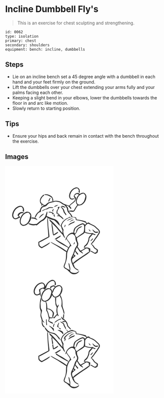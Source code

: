 # Incline Dumbbell Fly's
> This is an exercise for chest sculpting and strengthening.

``` 
id: 0062 
type: isolation 
primary: chest 
secondary: shoulders 
equipment: bench: incline, dumbbells 
``` 

## Steps

 - Lie on an incline bench set a 45 degree angle with a dumbbell in each hand and your feet firmly on the ground.
 - Lift the dumbbells over your chest extending your arms fully and your palms facing each other.
 - Keeping a slight bend in your elbows, lower the dumbbells towards the floor in and arc like motion.
 - Slowly return to starting position.

## Tips

 - Ensure your hips and back remain in contact with the bench throughout the exercise.

## Images

<svg width="263pt" height="275pt" viewBox="0 0 263 275" xmlns="http://www.w3.org/2000/svg">
  <g fill="#FFF">
    <path d="M0 0h263v275H0V0m154.82 71c-.59 4.24 1.62 9.62 6.32 10.24 2.32.05 5.56-.39 6.23-3.07-2.73.18-5.95 1.97-8.37-.08-2.51-3.11-2.12-7.56-.59-11.03 2.33-6.68 8.28-12.74 15.67-13.01 2.76.59 3.51 3.56 4.41 5.82-1.14 2.26-1.14 4.69 1.73 5.49.22-2.71.95-5.62-.24-8.21-1.35-3.44-5.41-6.05-9.11-4.96-8.61 2.07-14.86 10.24-16.05 18.81m11.28 2.89c1.87 2.98 4.19 6.58 1.97 10.07-4.02 4.41-9.72 7.06-13.05 12.19-5.88-2.42-12.47-3.49-17.57-7.54-4.13-3.25-9.44-3.89-14.5-4.4-5.83.64-11.5 2.22-17.13 3.76-3.54.99-5.58 4.2-8.46 6.18-3.97 1.58-6.46-2.31-9.22-4.4-3.71-2.88-2.32-8.34-.15-11.75 1.76-2.26 3.11-5.46 6.24-6-.29-.95-.62-1.89-1-2.8-3.47 2.6-6.47 5.9-8.24 9.88-1.56 3.71-.81 7.9.26 11.64.68.1 2.02.29 2.7.39-.2.5-.61 1.49-.81 1.99.61 1.73 1.22 3.46 1.92 5.16.37-1.77.39-3.54.07-5.31 1.44 1.49 3.18 2.63 5.14 3.33-2.33.81-4.87 1.5-6.68 3.27-2.59 2.8-3.09 6.77-4.89 10.01-5.7 3.37-10 9.14-11.04 15.74-2.51-.36-5.02-.77-7.56-.76-.21.64-.61 1.93-.82 2.57 5.32-.64 10.18 1.43 14.75 3.85-1.03-2.53-2.97-4.44-5.57-5.28 2.62-3.33 3.77-7.56 6.67-10.7 1.68-2.48 4.7-3.27 7.37-4.2-.5-4.04 1.02-8.61 4.56-10.88 2.48-1.26 5.38-1.4 7.81-2.78 3.23-2.16 4.83-6.4 8.79-7.51 3.79-1.06 7.71-1.6 11.43-2.91 3.59-1.43 7.39.18 11 .68 4.02.84 6.59 4.43 10.29 5.91 4.14 1.1 6.36 5.12 8.84 8.27.99 4.28 1.26 9.23 4.86 12.32 3.12 2.45 4.9 6.06 6.73 9.47-2.02-.01-4.04-.01-6.06.03-.4.45-1.2 1.35-1.6 1.79-4.87 1.01-8.74 4.48-12.26 7.79-3.41 3.13-4.6 7.76-7.02 11.57 1.54 2.6 3.25 5.22 3.21 8.37.57.63 1.14 1.26 1.71 1.9-.38 2.5-.31 5.03-.08 7.54-10.23-11.62-19.44-24.51-32.01-33.77.42 4.76 5.11 7.42 7.56 11.1-.83-.29-2.49-.88-3.32-1.17l1.52 1.07c-.29 5.53 1.25 10.9 1.51 16.39.43 3.75 1.15 7.47 2.01 11.13.48.16 1.45.49 1.94.65 2.74-1.47 5.52-2.94 8.02-4.8 1.11-.97 2.77-2.06 1.83-3.73-3.55 1.88-6.86 4.17-10.18 6.43-1.72-8.07-1.45-16.43-4.01-24.32.38-.58.77-1.14 1.16-1.7 3.53 4.23 8.17 7.43 11.41 11.92 3.78 5.27 8.24 10.01 12.85 14.56 1.95 2.82 2.7 6.67 6.41 7.79-1.15-2.2-2.45-4.37-3.08-6.8-.96-4.01-2.88-8.31-.86-12.34-1.73-3.19-3.09-6.57-4.9-9.72 1.71-9.83 10.69-16.58 19.5-20.08 4.6-1.89 9.66-1 14.26.37.54 1.89-.26 5.09 2.2 5.7 8.07.92 16.08 2.86 23.35 6.58.04.43.14 1.29.19 1.72a63.56 63.56 0 0 0-2.52 3.12c-1.5-2.15-3.79-3.94-6.52-3.92-6.71 2.13-12.81 5.88-18.11 10.46-2.88 3.27-3.88 8.01-3.52 12.26-6.71-.89-12.64 3.71-15.89 9.19-1.67 2.97-4.19 6.07-3.17 9.7.7-1.31 1.33-2.67 1.96-4.01 2.09 5.44 7.31 9.13 8.7 14.86-.6 2.21-2.2 3.94-3.42 5.82-6.25-4.65-12.72-9.03-19.58-12.74-3.36-2.08-7.13-3.55-10.06-6.26-.61.38-1.22.77-1.83 1.16 9.07 7.93 20.2 12.88 30.58 18.83-1.6 2.59-2.58 5.48-3.62 8.33-11.92-9.3-25.75-15.75-39.03-22.82.78 1.04 1.52 2.18 2.68 2.83 6.4 4.12 13.24 7.53 19.5 11.87 5.32 3.28 10.37 7 15.84 10.04-1.56 8.27.13 17.05-3.07 25.03-1.19 3.62-3.61 7.07-3.26 11.01 1.27 4.06 6.01 4.76 8.84 7.33 3.69 3.43 6.96 7.56 11.71 9.63 6.41 2.06 15.13-.65 17.11-7.69-3.12 2.81-6.99 5.73-11.45 5.21-4.21-.15-9.35-1.22-11.05-5.63 2-3.54.14-7.74-.42-11.46-.81-2.37-.53-5.75-3.26-6.88.79 5.48 1.69 11 3.59 16.22-4.35-.15-8.26-3.37-11.94-5.6-2.31-1.23-.72-3.95-.28-5.8 2.04-5.29 3.76-10.72 4.76-16.31.66-4 .13-8.09.71-12.09 1.55-6.26 4.01-12.44 8.23-17.4.56.02 1.67.07 2.23.1-2.14-4.41-4.3-8.88-7.65-12.52-1.47-2.18-3.79-4.37-3.69-7.15 2.38-5.03 7.11-9.46 12.87-9.86 3.58.38 5.96 3.49 7.54 6.44 1.17 3.16.21 6.74 1.63 9.85.89 2.88 3.05 5.41 3.05 8.53.27 2.77-1.9 4.84-3.19 7.06-3.45 4.88-4.08 11.01-6.63 16.31-1.78 4.88-5.39 9.29-5.25 14.7.83 5.38 2.96 10.48 5.27 15.37 2.74 5.36 8.14 8.45 13.58 10.49-1.38-3.68-5.81-4.08-8.25-6.75-2.67-2.45-2.7-6.39-4.61-9.33 7.94-6.36 16.25-12.25 24.7-17.91 5.18-3.02 10.14-6.45 14.63-10.43.28-.76.84-2.3 1.12-3.06 3.99 2.47 7.87 5.23 12.27 6.95 1.87-.83 3.88-1.49 5.5-2.79.69-2 1.15-4.11 1.26-6.23-1.52-3.24-5.71-3.55-7.79-6.28-2.36-2.88-3.96-6.82-7.93-7.83 3.27-3.27 6.55-6.61 8.83-10.68 1.69-3.19 4.69-5.43 6.33-8.65 1.77-3.69 5.5-6.54 5.21-11.04-.8-5.42-6.25-7.9-9.57-11.63-4.75-5.09-12.33-5.75-17.27-10.51-1.75-.52-3.33.68-4.78 1.45-1.03-1.76-1.76-4.08-4.01-4.58-6.85-2.08-13.98-3.25-21.05-4.2.01-2.1-.31-4.64-2.46-5.66-2.33-.3-4.7-.15-7.03-.41-1.69-5.32-5.66-9.22-9.45-13.1 4.62-1.24 10.59 2.91 14.11-1.51 2.85-4.48 4.91-9.52 8.71-13.36 3.65.53 7.47-.1 10.5-2.3 6.24-4.46 10.17-12.27 9.56-19.97-.51-3.66-3.05-6.92-6.55-8.16-3.44-.68-6.69 1.02-9.55 2.7-.91-.54-1.81-1.09-2.7-1.66-5.23-2.21-11.39 2.7-11.67 7.89m-68.18-3.66c5.17.21 9.87 2.81 13.9 5.87 2.71 2.35 2.03 6.37 2.73 9.52l2.12-2.16c-.84-3.44-1.55-7.3-4.26-9.83-5.13-4-11.97-6.56-18.46-4.58 1.2.73 2.55 1.18 3.97 1.18m6.38 15.94l2.16-.96c1.28-2.81 2.47-5.67 3.6-8.55-3.54 1.81-4.74 5.96-5.76 9.51m13.58 12.51c3.87.2 7-2.46 10.41-3.85-3.95-.99-7.41 1.65-10.41 3.85m18.14-1.8c.1.69.31 2.09.41 2.78l-3.02-1.14c2.22 2.17 4.5 4.35 6.14 7.02 1.44 2.94 1.5 6.56 3.96 8.96 1.53 1.45 2.18 4.1 4.46 4.53.44-4.01-4.07-5.91-4.48-9.67-.89-3.98-3.4-7.57-6.96-9.58.58-.41 1.17-.82 1.77-1.22 2.6.83 5.18 1.76 7.81 2.54-1.85-3.83-6.19-4.91-10.09-4.22M18.81 110.79c-1.71 4.11-2.87 8.95-.84 13.18 1.25 3.5 5.36 5.78 8.94 4.44 3.45-.53 6.03-3.55 9.61-3.41-1.13-1.92-2.39-3.77-3.81-5.49 1.66-1.62 3.36-3.21 5-4.85 2.53-.34 5.14-.34 7.49-1.47-4.97-3.98-11.35-.69-14.6 3.74-.11.84-.33 2.51-.43 3.34.95.72 1.91 1.45 2.87 2.17-2.65 1.88-5.51 4.55-9.01 4-3.51-.54-4.33-4.53-4.54-7.47.94-8.09 5.86-16.04 13.55-19.27 2.32-.68 5.12-1.73 7.3-.11 2.74 2.46 2.96 6.45 1.78 9.75 1.03.53 2.06 1.06 3.09 1.58.25-3.1.97-6.47-.6-9.36-1.7-3.89-6.49-6.12-10.55-4.75-6.96 1.85-12.4 7.52-15.25 13.98m109.43-6.48c-3.97 1.73-3.9 6.74-3.92 10.41 1.76 1.62 3.9 2.72 5.92 3.98-1.87.66-3.89 1.15-5.35 2.6 2.48.28 5.34-.52 7.5 1.12 3.06 2.26 5.79 4.96 9.03 7-1.06-4.71-5.72-7.59-9.49-10.15-.31-2.38-3-5.38-5.55-3.9.25-2.15.17-4.31.04-6.45 2.06-3.17 3.94-6.45 5.49-9.89-.72.02-2.18.07-2.9.09-2.65.31-1.2 3.62-.77 5.19m-29.21-.68c-3.89.92-7.69 2.71-10.52 5.59 4.18-.59 7.27-4.12 11.53-4.22 2.96-.31 5.02-2.97 7.95-3.42 2.75-.15 5.5.12 8.26.11-.2-.41-.6-1.23-.8-1.63-2.8-.6-5.73-.55-8.56-.22-2.88.71-4.93 3.21-7.86 3.79m16.93 7.02l.12-3.46c.67-.82 1.32-1.64 1.98-2.47-3.24-.98-5.94 4.86-2.1 5.93m-20.09 13.32c-1.57 2.28-3.34 4.58-5.89 5.82-5.11 2.59-9.18 6.69-13.62 10.22-4.36.08-8.85 1.21-13.15.04-2.46-.59-5.26-2.7-7.33-.15 5.22 3.06 11.42 4.83 17.39 2.95l2.92.76c5.15-3.22 8.88-8.37 14.56-10.76 4.16-2.06 7.07-5.9 9.59-9.68.74.66 1.51 1.28 2.2 2-1.25 6.24-.04 12.57-.01 18.85.68 8.95 1.6 17.9 2.07 26.86-8.11 4.32-16.41 8.27-24.31 12.96.23 2.88.07 5.78.47 8.65 1.72 3.03 4.78 4.99 7.92 6.34 6.97-4.3 15.06-7.38 20.4-13.83-3.82.67-6.67 3.4-9.98 5.18-3.21 1.74-6.3 3.7-9.51 5.44-1.78 1.08-3.27-1.03-4.66-1.84-2.94-1.8-2.18-5.74-2.7-8.64 8.03-3.57 15.55-8.19 23.24-12.43 1.65-.55 1.8-2.36 1.59-3.84-.85-7.94-1.83-15.87-2.7-23.81-.13-6.37-.75-12.71-1.2-19.06 4.85 1.9 9.62 4.35 14.85 5.03 5.61 3.66 9.35 9.29 14.32 13.67-.49-6.9-5.64-13.12-11.8-16.06-6.93-1.93-13.71-4.33-20.11-7.64.51-3.7 2.54-7.41 1.1-11.14-2.67 4.37-2.95 9.76-5.65 14.11m9.69-13.22l-.44 1.55c3.06-.2 6.02.59 8.77 1.89.11.8.33 2.38.44 3.17 1.25-.78 2.49-1.58 3.74-2.37-3.33-3.28-7.98-4.27-12.51-4.24m-56.26.92c-7.42 3.09-12.13 10.64-13.77 18.27-.94 4.83.04 11.11 4.75 13.67 4.02 2.48 8.88.56 12.49-1.77 7.26-5.3 12.02-14.78 10.1-23.79-1.36-5.78-8.18-9.43-13.57-6.38m32.06 14.67c2.32-.84 3.84-2.8 5.59-4.41 2.35-2.25 5.03-4.14 7.29-6.48-5.96.61-10.08 6.07-12.88 10.89m36.82-10.86c-1.3 2.61-1.29 6.95 2.31 7.44-.64-2.52-1.19-5.08-2.31-7.44m30.59 17.5c5.27-1.67 9.98-4.79 15.5-5.79-5.78-.92-11.12 2.41-15.5 5.79m6.53 3.01c3.78-2.27 7.81-4.05 11.76-6-4.81-.6-8.75 2.68-11.76 6m-2.78 8.19c4.22-2.54 8.41-5.19 13.12-6.76 1.84-.5 2.38-2.46 3.18-3.95-5.57 3.25-13.39 4.22-16.3 10.71m-9.44 4.21c2.02-1.51 3.92-4.03 2.23-6.55-1.07 2.06-1.93 4.23-2.23 6.55m-23.49 28.72c1.35.07 2.69.11 4.04.12 3.27-2.29 6.88-4.07 10.07-6.46.23-.73.69-2.21.92-2.95-4.99 3.12-10.61 5.34-15.03 9.29m45.73 12.31c2.94-.12 3.13-3.4 3.42-5.61-1.72 1.46-2.62 3.56-3.42 5.61z"/>
    <path d="M181.05 70.15c2.51-2.15 5.81-2.9 8.96-3.55 2.12 2.24 5.15 4.99 4.04 8.42-1.41 5.09-2.27 10.78-6.45 14.46-2.76 2.68-7.39 5.69-11.11 3.19-3.06-2.02-3.96-6.19-2.87-9.53 1.32-4.84 3.33-9.83 7.43-12.99z"/>
    <path d="M167.66 72.2c1.69-1.95 3.71-3.94 6.27-4.61 1.59.55 3.11 1.3 4.59 2.1-6.66 5.77-10.4 17.43-3.81 24.62-2.92 3.4-5.34 7.19-7.32 11.22-.81 1.11-1.56 3.28-3.31 2.7-3.61-.83-7.27-.28-10.8.65-.48-2.44-.68-4.93-1.21-7.36-.94-2.15-2.8-3.71-4.26-5.51 5.3-.72 7.74 4.6 10.76 7.86.63-.49 1.26-.98 1.89-1.48-1.3-1.9-2.61-3.8-4.06-5.59 3.62-4.6 8.98-7.27 12.94-11.48 1.28-2.55 1.65-5.53 2.18-8.31-1.22-1.65-2.74-3.07-3.86-4.81zM37.31 133.98c.94-9.79 7.62-20.89 18.51-21.16 2.55 1.17 3.66 3.99 5.17 6.17-1.45 7.66-3.11 16.29-10.01 21.01-2.69 1.38-5.93 3.59-9 2.02-3.03-1.44-4.7-4.76-4.67-8.04zM193.67 146.41c1.19-3.19 3.95-6.04 7.26-6.99 3.97 1.54 7.74 3.54 11.61 5.31 4.89 2 7.96 6.53 11.95 9.77 2.69 2.04 3.07 6.3 1.02 8.91-2.02 2.72-3.27 5.96-5.67 8.4-2.95 3.21-4.45 7.47-7.45 10.65-1.93 2.03-3.63 4.26-5.15 6.61 4.96 2.36 5.88 8.44 10.26 11.42 1.43.98 2.96 1.82 4.45 2.72-.38 1.77-.52 3.61-1.19 5.3-1.53.53-3.12.86-4.68 1.25-3.48-2.19-6.96-4.53-10.98-5.58.48-1.22.96-2.42 1.45-3.62-1.86-1.5-3.99-2.76-6.38-3.14-2.64-.59-5.6.45-7.94-1.25 2.55-2.72 6.3-4.51 7.73-8.14.93-2.09 1.86-4.18 2.87-6.22 1.41-2.75.02-6.37 2.3-8.77 2.33-2.64 4.76-5.2 6.92-7.99 1.7.76 3.41 1.52 5.12 2.28.71-.63 1.42-1.26 2.12-1.9-2.73-.41-5.21-1.64-7.46-3.21-6.26 1.3-12.4-.95-18.32-2.73-.06-4.36-.19-8.73.16-13.08m8.3 6.64c1.23 1.97 2.12 5.09 5.01 4.8-1.1-2.12-2.82-3.82-5.01-4.8m9.1.09c1.07 3.38 3.56 6.18 6.48 8.12 2.13.94 4.53.28 6.76.14.05-.9.1-1.8.16-2.7-1.85.26-3.7.57-5.57.53-2.93-1.59-5.08-4.24-7.83-6.09m.41 22.03c-1.76 2.18-3.77 4.12-5.51 6.31 3.32-.16 5.06-3.23 6.93-5.56-.36-.18-1.06-.56-1.42-.75zM170.96 149.89c4.82-3.7 10.24-6.8 16.07-8.6 4.35-.59 4.26 4.59 4.35 7.59-.46 4.02.13 8.67-2.24 12.15-5.53 3.74-10.94 7.67-16.26 11.7-1.23-2.16-2.57-4.25-4.15-6.16 1.93-2.97 4.43-5.66 5.49-9.1.85-2.6 2.35-5.06 4.64-6.62 2.59-1.73 5.79-2.57 7.89-5-4.9-.06-9.39 2.86-12.38 6.56-2.9 3.24-1.58 8.45-5.35 11.12-.48-.66-1.45-1.99-1.94-2.66.79-3.78 1.56-7.81 3.88-10.98z"/>
    <path d="M189.2 164.28c1.35-.78 2.29-2.05 3.29-3.21 5.33 2.23 11.11 3.29 16.86 3.52-2.53 2.99-6.18 5.45-7.34 9.35-.51 6.86-3.28 13.96-8.97 18.14-1.91 1.32-2.12 3.72-2.44 5.82l3.82-.28c-3.67 2.99-7.8 5.39-12.17 7.21-2.68-3.04-4.91-6.43-6.95-9.92.38-.71.79-1.4 1.23-2.08.22-2.45 1.13-5.09-.2-7.4-1.8-3.48-2.56-7.33-2.67-11.24 5.1-3.43 10.35-6.61 15.54-9.91z"/>
    <path d="M170.21 204.81c1.05-2.77 1.94-5.6 3.3-8.24 2.61 3.42 4.7 7.2 7.19 10.71 2.87 1.26 5.08 3.83 8.25 4.42-1.2-2.09-2.95-3.75-4.82-5.24 4.1-2.21 7.98-4.79 11.97-7.18 1.99-.1 4.5.01 5.91 1.65.56 2.09.8 4.26 1.24 6.38-1.51.68-3 1.43-4.32 2.46-5.99 4.47-12.38 8.35-18.51 12.62-5.68 3.98-11.85 7.47-16.42 12.8-1.13-3.37-3.31-7.2-1.49-10.7 2.43-2.7 5.36-4.88 8-7.36-1.42-1.18-2.83-2.36-4.22-3.56 1.03-2.45 1.89-4.97 2.69-7.5 1.91 3.16 4.06 6.17 6.55 8.9.48-.79.96-1.57 1.44-2.35-2.3-2.56-4.47-5.24-6.76-7.81z"/>
    <path d="M165.19 215.91c.57.51 1.15 1.02 1.72 1.54-1.03.92-2.07 1.84-3.11 2.75.44-1.45.91-2.87 1.39-4.29z"/>
  </g>
  <g fill="#333">
    <path d="M154.82 71c1.19-8.57 7.44-16.74 16.05-18.81 3.7-1.09 7.76 1.52 9.11 4.96 1.19 2.59.46 5.5.24 8.21-2.87-.8-2.87-3.23-1.73-5.49-.9-2.26-1.65-5.23-4.41-5.82-7.39.27-13.34 6.33-15.67 13.01-1.53 3.47-1.92 7.92.59 11.03 2.42 2.05 5.64.26 8.37.08-.67 2.68-3.91 3.12-6.23 3.07-4.7-.62-6.91-6-6.32-10.24z"/>
    <path d="M166.1 73.89c.28-5.19 6.44-10.1 11.67-7.89.89.57 1.79 1.12 2.7 1.66 2.86-1.68 6.11-3.38 9.55-2.7 3.5 1.24 6.04 4.5 6.55 8.16.61 7.7-3.32 15.51-9.56 19.97-3.03 2.2-6.85 2.83-10.5 2.3-3.8 3.84-5.86 8.88-8.71 13.36-3.52 4.42-9.49.27-14.11 1.51 3.79 3.88 7.76 7.78 9.45 13.1 2.33.26 4.7.11 7.03.41 2.15 1.02 2.47 3.56 2.46 5.66 7.07.95 14.2 2.12 21.05 4.2 2.25.5 2.98 2.82 4.01 4.58 1.45-.77 3.03-1.97 4.78-1.45 4.94 4.76 12.52 5.42 17.27 10.51 3.32 3.73 8.77 6.21 9.57 11.63.29 4.5-3.44 7.35-5.21 11.04-1.64 3.22-4.64 5.46-6.33 8.65-2.28 4.07-5.56 7.41-8.83 10.68 3.97 1.01 5.57 4.95 7.93 7.83 2.08 2.73 6.27 3.04 7.79 6.28-.11 2.12-.57 4.23-1.26 6.23-1.62 1.3-3.63 1.96-5.5 2.79-4.4-1.72-8.28-4.48-12.27-6.95-.28.76-.84 2.3-1.12 3.06-4.49 3.98-9.45 7.41-14.63 10.43-8.45 5.66-16.76 11.55-24.7 17.91 1.91 2.94 1.94 6.88 4.61 9.33 2.44 2.67 6.87 3.07 8.25 6.75-5.44-2.04-10.84-5.13-13.58-10.49-2.31-4.89-4.44-9.99-5.27-15.37-.14-5.41 3.47-9.82 5.25-14.7 2.55-5.3 3.18-11.43 6.63-16.31 1.29-2.22 3.46-4.29 3.19-7.06 0-3.12-2.16-5.65-3.05-8.53-1.42-3.11-.46-6.69-1.63-9.85-1.58-2.95-3.96-6.06-7.54-6.44-5.76.4-10.49 4.83-12.87 9.86-.1 2.78 2.22 4.97 3.69 7.15 3.35 3.64 5.51 8.11 7.65 12.52-.56-.03-1.67-.08-2.23-.1-4.22 4.96-6.68 11.14-8.23 17.4-.58 4-.05 8.09-.71 12.09-1 5.59-2.72 11.02-4.76 16.31-.44 1.85-2.03 4.57.28 5.8 3.68 2.23 7.59 5.45 11.94 5.6-1.9-5.22-2.8-10.74-3.59-16.22 2.73 1.13 2.45 4.51 3.26 6.88.56 3.72 2.42 7.92.42 11.46 1.7 4.41 6.84 5.48 11.05 5.63 4.46.52 8.33-2.4 11.45-5.21-1.98 7.04-10.7 9.75-17.11 7.69-4.75-2.07-8.02-6.2-11.71-9.63-2.83-2.57-7.57-3.27-8.84-7.33-.35-3.94 2.07-7.39 3.26-11.01 3.2-7.98 1.51-16.76 3.07-25.03-5.47-3.04-10.52-6.76-15.84-10.04-6.26-4.34-13.1-7.75-19.5-11.87-1.16-.65-1.9-1.79-2.68-2.83 13.28 7.07 27.11 13.52 39.03 22.82 1.04-2.85 2.02-5.74 3.62-8.33-10.38-5.95-21.51-10.9-30.58-18.83.61-.39 1.22-.78 1.83-1.16 2.93 2.71 6.7 4.18 10.06 6.26 6.86 3.71 13.33 8.09 19.58 12.74 1.22-1.88 2.82-3.61 3.42-5.82-1.39-5.73-6.61-9.42-8.7-14.86-.63 1.34-1.26 2.7-1.96 4.01-1.02-3.63 1.5-6.73 3.17-9.7 3.25-5.48 9.18-10.08 15.89-9.19-.36-4.25.64-8.99 3.52-12.26 5.3-4.58 11.4-8.33 18.11-10.46 2.73-.02 5.02 1.77 6.52 3.92a63.56 63.56 0 0 1 2.52-3.12c-.05-.43-.15-1.29-.19-1.72-7.27-3.72-15.28-5.66-23.35-6.58-2.46-.61-1.66-3.81-2.2-5.7-4.6-1.37-9.66-2.26-14.26-.37-8.81 3.5-17.79 10.25-19.5 20.08 1.81 3.15 3.17 6.53 4.9 9.72-2.02 4.03-.1 8.33.86 12.34.63 2.43 1.93 4.6 3.08 6.8-3.71-1.12-4.46-4.97-6.41-7.79-4.61-4.55-9.07-9.29-12.85-14.56-3.24-4.49-7.88-7.69-11.41-11.92-.39.56-.78 1.12-1.16 1.7 2.56 7.89 2.29 16.25 4.01 24.32 3.32-2.26 6.63-4.55 10.18-6.43.94 1.67-.72 2.76-1.83 3.73-2.5 1.86-5.28 3.33-8.02 4.8-.49-.16-1.46-.49-1.94-.65-.86-3.66-1.58-7.38-2.01-11.13-.26-5.49-1.8-10.86-1.51-16.39l-1.52-1.07c.83.29 2.49.88 3.32 1.17-2.45-3.68-7.14-6.34-7.56-11.1 12.57 9.26 21.78 22.15 32.01 33.77-.23-2.51-.3-5.04.08-7.54-.57-.64-1.14-1.27-1.71-1.9.04-3.15-1.67-5.77-3.21-8.37 2.42-3.81 3.61-8.44 7.02-11.57 3.52-3.31 7.39-6.78 12.26-7.79.4-.44 1.2-1.34 1.6-1.79 2.02-.04 4.04-.04 6.06-.03-1.83-3.41-3.61-7.02-6.73-9.47-3.6-3.09-3.87-8.04-4.86-12.32-2.48-3.15-4.7-7.17-8.84-8.27-3.7-1.48-6.27-5.07-10.29-5.91-3.61-.5-7.41-2.11-11-.68-3.72 1.31-7.64 1.85-11.43 2.91-3.96 1.11-5.56 5.35-8.79 7.51-2.43 1.38-5.33 1.52-7.81 2.78-3.54 2.27-5.06 6.84-4.56 10.88-2.67.93-5.69 1.72-7.37 4.2-2.9 3.14-4.05 7.37-6.67 10.7 2.6.84 4.54 2.75 5.57 5.28-4.57-2.42-9.43-4.49-14.75-3.85.21-.64.61-1.93.82-2.57 2.54-.01 5.05.4 7.56.76 1.04-6.6 5.34-12.37 11.04-15.74 1.8-3.24 2.3-7.21 4.89-10.01 1.81-1.77 4.35-2.46 6.68-3.27-1.96-.7-3.7-1.84-5.14-3.33.32 1.77.3 3.54-.07 5.31-.7-1.7-1.31-3.43-1.92-5.16.2-.5.61-1.49.81-1.99-.68-.1-2.02-.29-2.7-.39-1.07-3.74-1.82-7.93-.26-11.64 1.77-3.98 4.77-7.28 8.24-9.88.38.91.71 1.85 1 2.8-3.13.54-4.48 3.74-6.24 6-2.17 3.41-3.56 8.87.15 11.75 2.76 2.09 5.25 5.98 9.22 4.4 2.88-1.98 4.92-5.19 8.46-6.18 5.63-1.54 11.3-3.12 17.13-3.76 5.06.51 10.37 1.15 14.5 4.4 5.1 4.05 11.69 5.12 17.57 7.54 3.33-5.13 9.03-7.78 13.05-12.19 2.22-3.49-.1-7.09-1.97-10.07m14.95-3.74c-4.1 3.16-6.11 8.15-7.43 12.99-1.09 3.34-.19 7.51 2.87 9.53 3.72 2.5 8.35-.51 11.11-3.19 4.18-3.68 5.04-9.37 6.45-14.46 1.11-3.43-1.92-6.18-4.04-8.42-3.15.65-6.45 1.4-8.96 3.55m-13.39 2.05c1.12 1.74 2.64 3.16 3.86 4.81-.53 2.78-.9 5.76-2.18 8.31-3.96 4.21-9.32 6.88-12.94 11.48 1.45 1.79 2.76 3.69 4.06 5.59-.63.5-1.26.99-1.89 1.48-3.02-3.26-5.46-8.58-10.76-7.86 1.46 1.8 3.32 3.36 4.26 5.51.53 2.43.73 4.92 1.21 7.36 3.53-.93 7.19-1.48 10.8-.65 1.75.58 2.5-1.59 3.31-2.7 1.98-4.03 4.4-7.82 7.32-11.22-6.59-7.19-2.85-18.85 3.81-24.62-1.48-.8-3-1.55-4.59-2.1-2.56.67-4.58 2.66-6.27 4.61m26.01 74.21c-.35 4.35-.22 8.72-.16 13.08 5.92 1.78 12.06 4.03 18.32 2.73 2.25 1.57 4.73 2.8 7.46 3.21-.7.64-1.41 1.27-2.12 1.9-1.71-.76-3.42-1.52-5.12-2.28-2.16 2.79-4.59 5.35-6.92 7.99-2.28 2.4-.89 6.02-2.3 8.77-1.01 2.04-1.94 4.13-2.87 6.22-1.43 3.63-5.18 5.42-7.73 8.14 2.34 1.7 5.3.66 7.94 1.25 2.39.38 4.52 1.64 6.38 3.14-.49 1.2-.97 2.4-1.45 3.62 4.02 1.05 7.5 3.39 10.98 5.58 1.56-.39 3.15-.72 4.68-1.25.67-1.69.81-3.53 1.19-5.3-1.49-.9-3.02-1.74-4.45-2.72-4.38-2.98-5.3-9.06-10.26-11.42 1.52-2.35 3.22-4.58 5.15-6.61 3-3.18 4.5-7.44 7.45-10.65 2.4-2.44 3.65-5.68 5.67-8.4 2.05-2.61 1.67-6.87-1.02-8.91-3.99-3.24-7.06-7.77-11.95-9.77-3.87-1.77-7.64-3.77-11.61-5.31-3.31.95-6.07 3.8-7.26 6.99m-22.71 3.48c-2.32 3.17-3.09 7.2-3.88 10.98.49.67 1.46 2 1.94 2.66 3.77-2.67 2.45-7.88 5.35-11.12 2.99-3.7 7.48-6.62 12.38-6.56-2.1 2.43-5.3 3.27-7.89 5-2.29 1.56-3.79 4.02-4.64 6.62-1.06 3.44-3.56 6.13-5.49 9.1 1.58 1.91 2.92 4 4.15 6.16 5.32-4.03 10.73-7.96 16.26-11.7 2.37-3.48 1.78-8.13 2.24-12.15-.09-3 0-8.18-4.35-7.59-5.83 1.8-11.25 4.9-16.07 8.6m18.24 14.39c-5.19 3.3-10.44 6.48-15.54 9.91.11 3.91.87 7.76 2.67 11.24 1.33 2.31.42 4.95.2 7.4a29.1 29.1 0 0 0-1.23 2.08c2.04 3.49 4.27 6.88 6.95 9.92 4.37-1.82 8.5-4.22 12.17-7.21l-3.82.28c.32-2.1.53-4.5 2.44-5.82 5.69-4.18 8.46-11.28 8.97-18.14 1.16-3.9 4.81-6.36 7.34-9.35-5.75-.23-11.53-1.29-16.86-3.52-1 1.16-1.94 2.43-3.29 3.21m-18.99 40.53c2.29 2.57 4.46 5.25 6.76 7.81-.48.78-.96 1.56-1.44 2.35-2.49-2.73-4.64-5.74-6.55-8.9-.8 2.53-1.66 5.05-2.69 7.5 1.39 1.2 2.8 2.38 4.22 3.56-2.64 2.48-5.57 4.66-8 7.36-1.82 3.5.36 7.33 1.49 10.7 4.57-5.33 10.74-8.82 16.42-12.8 6.13-4.27 12.52-8.15 18.51-12.62 1.32-1.03 2.81-1.78 4.32-2.46-.44-2.12-.68-4.29-1.24-6.38-1.41-1.64-3.92-1.75-5.91-1.65-3.99 2.39-7.87 4.97-11.97 7.18 1.87 1.49 3.62 3.15 4.82 5.24-3.17-.59-5.38-3.16-8.25-4.42-2.49-3.51-4.58-7.29-7.19-10.71-1.36 2.64-2.25 5.47-3.3 8.24m-5.02 11.1c-.48 1.42-.95 2.84-1.39 4.29 1.04-.91 2.08-1.83 3.11-2.75-.57-.52-1.15-1.03-1.72-1.54z"/>
    <path d="M97.92 70.23c-1.42 0-2.77-.45-3.97-1.18 6.49-1.98 13.33.58 18.46 4.58 2.71 2.53 3.42 6.39 4.26 9.83l-2.12 2.16c-.7-3.15-.02-7.17-2.73-9.52-4.03-3.06-8.73-5.66-13.9-5.87z"/>
    <path d="M104.3 86.17c1.02-3.55 2.22-7.7 5.76-9.51-1.13 2.88-2.32 5.74-3.6 8.55l-2.16.96zM117.88 98.68c3-2.2 6.46-4.84 10.41-3.85-3.41 1.39-6.54 4.05-10.41 3.85zM136.02 96.88c3.9-.69 8.24.39 10.09 4.22-2.63-.78-5.21-1.71-7.81-2.54-.6.4-1.19.81-1.77 1.22 3.56 2.01 6.07 5.6 6.96 9.58.41 3.76 4.92 5.66 4.48 9.67-2.28-.43-2.93-3.08-4.46-4.53-2.46-2.4-2.52-6.02-3.96-8.96-1.64-2.67-3.92-4.85-6.14-7.02l3.02 1.14c-.1-.69-.31-2.09-.41-2.78zM18.81 110.79c2.85-6.46 8.29-12.13 15.25-13.98 4.06-1.37 8.85.86 10.55 4.75 1.57 2.89.85 6.26.6 9.36-1.03-.52-2.06-1.05-3.09-1.58 1.18-3.3.96-7.29-1.78-9.75-2.18-1.62-4.98-.57-7.3.11-7.69 3.23-12.61 11.18-13.55 19.27.21 2.94 1.03 6.93 4.54 7.47 3.5.55 6.36-2.12 9.01-4-.96-.72-1.92-1.45-2.87-2.17.1-.83.32-2.5.43-3.34 3.25-4.43 9.63-7.72 14.6-3.74-2.35 1.13-4.96 1.13-7.49 1.47-1.64 1.64-3.34 3.23-5 4.85 1.42 1.72 2.68 3.57 3.81 5.49-3.58-.14-6.16 2.88-9.61 3.41-3.58 1.34-7.69-.94-8.94-4.44-2.03-4.23-.87-9.07.84-13.18zM128.24 104.31c-.43-1.57-1.88-4.88.77-5.19.72-.02 2.18-.07 2.9-.09-1.55 3.44-3.43 6.72-5.49 9.89.13 2.14.21 4.3-.04 6.45 2.55-1.48 5.24 1.52 5.55 3.9 3.77 2.56 8.43 5.44 9.49 10.15-3.24-2.04-5.97-4.74-9.03-7-2.16-1.64-5.02-.84-7.5-1.12 1.46-1.45 3.48-1.94 5.35-2.6-2.02-1.26-4.16-2.36-5.92-3.98.02-3.67-.05-8.68 3.92-10.41zM99.03 103.63c2.93-.58 4.98-3.08 7.86-3.79 2.83-.33 5.76-.38 8.56.22.2.4.6 1.22.8 1.63-2.76.01-5.51-.26-8.26-.11-2.93.45-4.99 3.11-7.95 3.42-4.26.1-7.35 3.63-11.53 4.22 2.83-2.88 6.63-4.67 10.52-5.59zM115.96 110.65c-3.84-1.07-1.14-6.91 2.1-5.93-.66.83-1.31 1.65-1.98 2.47l-.12 3.46zM95.87 123.97c2.7-4.35 2.98-9.74 5.65-14.11 1.44 3.73-.59 7.44-1.1 11.14 6.4 3.31 13.18 5.71 20.11 7.64 6.16 2.94 11.31 9.16 11.8 16.06-4.97-4.38-8.71-10.01-14.32-13.67-5.23-.68-10-3.13-14.85-5.03.45 6.35 1.07 12.69 1.2 19.06.87 7.94 1.85 15.87 2.7 23.81.21 1.48.06 3.29-1.59 3.84-7.69 4.24-15.21 8.86-23.24 12.43.52 2.9-.24 6.84 2.7 8.64 1.39.81 2.88 2.92 4.66 1.84 3.21-1.74 6.3-3.7 9.51-5.44 3.31-1.78 6.16-4.51 9.98-5.18-5.34 6.45-13.43 9.53-20.4 13.83-3.14-1.35-6.2-3.31-7.92-6.34-.4-2.87-.24-5.77-.47-8.65 7.9-4.69 16.2-8.64 24.31-12.96-.47-8.96-1.39-17.91-2.07-26.86-.03-6.28-1.24-12.61.01-18.85-.69-.72-1.46-1.34-2.2-2-2.52 3.78-5.43 7.62-9.59 9.68-5.68 2.39-9.41 7.54-14.56 10.76l-2.92-.76c-5.97 1.88-12.17.11-17.39-2.95 2.07-2.55 4.87-.44 7.33.15 4.3 1.17 8.79.04 13.15-.04 4.44-3.53 8.51-7.63 13.62-10.22 2.55-1.24 4.32-3.54 5.89-5.82zM105.56 110.75c4.53-.03 9.18.96 12.51 4.24-1.25.79-2.49 1.59-3.74 2.37-.11-.79-.33-2.37-.44-3.17-2.75-1.3-5.71-2.09-8.77-1.89l.44-1.55z"/>
    <path d="M49.3 111.67c5.39-3.05 12.21.6 13.57 6.38 1.92 9.01-2.84 18.49-10.1 23.79-3.61 2.33-8.47 4.25-12.49 1.77-4.71-2.56-5.69-8.84-4.75-13.67 1.64-7.63 6.35-15.18 13.77-18.27m-11.99 22.31c-.03 3.28 1.64 6.6 4.67 8.04 3.07 1.57 6.31-.64 9-2.02 6.9-4.72 8.56-13.35 10.01-21.01-1.51-2.18-2.62-5-5.17-6.17-10.89.27-17.57 11.37-18.51 21.16zM81.36 126.34c2.8-4.82 6.92-10.28 12.88-10.89-2.26 2.34-4.94 4.23-7.29 6.48-1.75 1.61-3.27 3.57-5.59 4.41zM118.18 115.48c1.12 2.36 1.67 4.92 2.31 7.44-3.6-.49-3.61-4.83-2.31-7.44zM148.77 132.98c4.38-3.38 9.72-6.71 15.5-5.79-5.52 1-10.23 4.12-15.5 5.79zM155.3 135.99c3.01-3.32 6.95-6.6 11.76-6-3.95 1.95-7.98 3.73-11.76 6zM152.52 144.18c2.91-6.49 10.73-7.46 16.3-10.71-.8 1.49-1.34 3.45-3.18 3.95-4.71 1.57-8.9 4.22-13.12 6.76zM143.08 148.39c.3-2.32 1.16-4.49 2.23-6.55 1.69 2.52-.21 5.04-2.23 6.55zM201.97 153.05c2.19.98 3.91 2.68 5.01 4.8-2.89.29-3.78-2.83-5.01-4.8zM211.07 153.14c2.75 1.85 4.9 4.5 7.83 6.09 1.87.04 3.72-.27 5.57-.53-.06.9-.11 1.8-.16 2.7-2.23.14-4.63.8-6.76-.14-2.92-1.94-5.41-4.74-6.48-8.12zM119.59 177.11c4.42-3.95 10.04-6.17 15.03-9.29-.23.74-.69 2.22-.92 2.95-3.19 2.39-6.8 4.17-10.07 6.46-1.35-.01-2.69-.05-4.04-.12zM211.48 175.17c.36.19 1.06.57 1.42.75-1.87 2.33-3.61 5.4-6.93 5.56 1.74-2.19 3.75-4.13 5.51-6.31zM165.32 189.42c.8-2.05 1.7-4.15 3.42-5.61-.29 2.21-.48 5.49-3.42 5.61z"/>
  </g>
</svg>

<svg width="263pt" height="275pt" viewBox="0 0 263 275" xmlns="http://www.w3.org/2000/svg">
  <g fill="#FFF">
    <path d="M0 0h263v275H0V0m97.43 15.49c-.65-4.73-4.28-9.35-9.42-9.19-10.16 1.28-17.87 10.76-19.12 20.6-.28 3.85 1.23 8.67 5.21 10.1 3.42 1.32 6.82-.78 10.01-1.82.43 1.8.86 3.61 1.29 5.42 1.89-5.76-1.33-11.4-.22-17.22 2.23-.95 4.45-1.9 6.71-2.79.43.49 1.28 1.46 1.71 1.94.95.35 1.9.72 2.84 1.12-4.54 2.9-7.23 7.87-8.84 12.87-1.48 4.27-1.21 9.35 1.59 13.03 1.94 2.64 5.4 3.4 8.49 3.36 2.74 6.96.96 14.49 1.96 21.69 3.96 4.86 4.01 11.25 5.84 16.98.8 2.88-.68 5.72-1.3 8.5.33.13 1.01.4 1.34.54 3.01 2.32 6.43 4.17 10.06 5.34.06-.41.2-1.23.27-1.64-2.65-2.54-6.28-3.57-9.68-4.66.48-2.14.75-4.33 1.37-6.43 2.18-1.54 5.33.28 7.43-1.39l.43-.49c.44.21 1.3.63 1.73.84.48.17 1.44.5 1.92.66 2.5-2.73 4.39-6.01 7.32-8.34.27.76.82 2.29 1.1 3.05.69-.22 1.38-.44 2.08-.65-2.96-5.03-3.28-11.16-3.22-16.85-.15-3.94 4.33-6.55 2.58-10.58-.99 1.47-1.9 2.99-2.77 4.53-.92-2.67-2.16-5.24-2.8-7.99-.38-4.44 0-8.9.07-13.34-.66.25-1.97.76-2.63 1.01-.02 4.42.65 8.81.82 13.22-.02 3.59 2.2 6.56 3.38 9.8-1.36 5.22-1.3 10.65.53 15.77-3.71 2.54-5.41 7.88-10.12 8.66 1.25-3.56 2.69-7.18 2.87-10.99-2.54-6.36-9.03-10.99-15.96-10.99-1.14-5.59-.09-12.05-3.84-16.78 7.66-1.76 12.83-8.77 15.24-15.87 1.13 3.28 3.8 5.87 7.36 6.23 4.34-.06 8.51-2.2 11.3-5.5-.29 3.51 2.59 6.06 3.38 9.3 1.36 5.43 1.32 11.19.09 16.64 2.41 5.58 4.51 11.34 5.76 17.3.39.91.86 1.78 1.4 2.61 1.71-7.46-3.72-13.83-4.28-21.05.21-7.8-.19-16.02-4.08-22.99-.37-1.17-2.03-2.51-.55-3.65 3.02-4.11 4.87-9.17 4.54-14.3-.49-3.7-3.05-6.93-6.57-8.16-3.71-.69-7.32 1.04-10.17 3.25-1.05-.98-2.04-2.03-3.21-2.87-3.34-.18-6.57 1.23-9.39 2.91-.2 1.21-.25 2.41-.13 3.61 1.85 2.82 2.26-1.34 3.21-2.63 1.7-1.04 3.77-1.17 5.65-1.73.79.67 1.59 1.32 2.41 1.95-3.35 3.09-6.2 7.18-5.86 11.95-.92-3.22-2.2-7.1-5.65-8.39-3.97-2.36-8.93-.23-12.2 2.41-.03-.47-.1-1.4-.13-1.87.53-.14 1.57-.43 2.1-.57 1.11-3.76 2.02-7.72 4.37-10.95 2.98-4.09 7.6-7.45 12.83-7.54 3.86.73 4.82 5.37 3.95 8.66-.64 1.37 2.89 2.65 2.61.85 1.83-5.82-3.16-12.94-9.42-11.94-7.27 2.46-13.11 8.16-15.59 15.45m-12 27.29c-.53 7.78-2.35 15.49-1.93 23.33.21 3.48 1.87 6.62 2.67 9.96.31 3.72-1.07 7.37-.71 11.09.46 2.68 1.61 5.17 2.32 7.78 1.54 4.59-.29 9.7 1.8 14.17 1.12 2.98 3.64 5.39 6.8 6.05-.02.63-.08 1.89-.1 2.51 1.89 2.76 3.77 5.56 6.31 7.78-1.19 3.9-.52 8.03-.34 12.03.32 11.17 1.83 22.27 2.34 33.42-8.13 4.26-16.41 8.27-24.32 12.94.25 2.87.06 5.78.48 8.65 1.71 3.04 4.79 4.99 7.91 6.35 7.03-4.27 15.06-7.43 20.5-13.84-4.07.65-7.05 3.65-10.59 5.47-3.28 1.72-6.34 3.85-9.68 5.46-1.58.03-2.7-1.36-3.94-2.15-2.92-1.74-2.14-5.66-2.78-8.5 8.05-3.82 15.76-8.31 23.51-12.69 1.59-.53 1.47-2.3 1.39-3.67-.85-8.29-1.96-16.56-2.77-24.86-.03-6.07-.79-12.1-1.09-18.16 5.7 3.29 12.59 3.33 18.17 6.86 4.54 3.16 7.04 8.32 10.84 12.21-.14-1.94.15-4.19-1.46-5.61-3.12-3.3-5.89-7.06-9.65-9.65-2.83-2.1-6.51-1.71-9.7-2.85-7.95-1.81-11.9-9.63-17.27-14.97-3.16-3.28-4.03-8.07-4.18-12.45 1.45 1.71 2.93 3.51 5.21 4.09-1.29-2.14-2.8-4.13-4.53-5.93-.52-4.71-3.34-8.85-3.5-13.61.44-3.4 1.7-6.66 2.05-10.08-.85-2.74-3.38-4.88-3.13-7.93-.11-3.03-.42-6.04-.47-9.07-.12-2.75 1.56-5.21 1.57-7.92-.47-2.1-1.17-4.14-1.73-6.21m55.51 39.42c.08 4.04-2.33 8.89 1.12 12.22.15-3.4.33-6.8.7-10.19l-1.82-2.03m-5.49 6.63c.71 1.94 1.35 3.91 2.21 5.8 2.35 1.67 5.01 2.89 7.31 4.65-2.2 1.2-4.66.48-6.98.16.62.83 1.24 1.66 1.88 2.49 2.06-.1 4.24.03 6.13-.95 2.15 3.29 3.86 6.84 4.34 10.8 2.84 3.08 5.43 6.62 9.11 8.77-.57-4.98-6.73-6.76-7.68-11.55-.82-6.93-6.14-12.55-11.99-15.84-.76-2.08-2.31-3.52-4.33-4.33m-16.52 14.56c3.18-.45 5.3-3.04 7.92-4.62 2.59-1.9 5.8-2.48 8.74-3.62-.28-.43-.83-1.29-1.11-1.72-5.69 2.28-11.68 5-15.55 9.96m-20.12-7.68c.14 4.67-.04 9.36.89 13.97.6-.3 1.21-.6 1.81-.91-1.22-4.42-.82-9.02-1.14-13.54l-1.56.48m34.65 4.74c.76 2.91 4.12 3.28 6.02 5.17 1.86 1.34 1.64 3.95 2.66 5.81 1.61 2.71 3.1 5.49 4.68 8.22 1.74-4.16-2.9-7.57-3.42-11.6-1.13-4.63-6.11-5.94-9.94-7.6m-3.24 2.38c-1.92 3.14-4.16 6.4-4.3 10.21 1.06 1.3 2.75 1.65 4.25 2.18-.54-.91-1.1-1.8-1.66-2.69.09-1.21.17-2.41.25-3.62.79-1.93 2-3.92 1.46-6.08m-13.78 11.63c1.62-1.33 1.72-3.47 1.95-5.39.59-1.2 1.15-2.41 1.71-3.63-3.79 1.44-4.12 5.54-3.66 9.02m-10.87-4.1c1.95 2.11 4.23 3.87 6.32 5.83 2.49 2.29 3.98 5.37 5.95 8.06.13-2.42-.1-4.84-.59-7.21-4.01-2.05-7.27-5.42-11.68-6.68m23.87 4.99c.92 1.71 2.24 3.19 3.86 4.27.66-.5 1.26-1.06 1.88-1.61-1.89-.94-3.79-1.87-5.74-2.66m17.73 4.81c1.75 1.37 3.61 2.78 4.09 5.09-4.06 2.5-8.21 5.05-11.34 8.72-2.77 3.11-3.98 7.19-6.04 10.74 2.48 3.05 2.6 7.14 4.77 10.31-.21 2.43-.14 4.87.02 7.31-4.65-5.4-9.1-10.97-13.8-16.31-5.78-6.11-11.15-12.77-18.21-17.49.42 4.63 4.86 7.27 7.3 10.83-.57-.07-1.72-.22-2.3-.29 1.16 5.48 1.74 11.14 2.26 16.74.68-.65 1.37-1.3 2.06-1.94.41-4.89-3.14-9.68-1.41-14.38 3.51 4.14 8.02 7.33 11.28 11.7 3.53 4.76 7.37 9.3 11.67 13.38 3.25 2.62 3.41 7.6 7.48 9.41-2.11-6.08-5.95-12.74-3.52-19.24-1.61-3.55-3.84-6.97-4.92-10.68 2.83-9.84 11.82-16.58 21.21-19.61 4.13-1.68 8.42.01 12.52.86.58 1.89-.22 5.15 2.29 5.72 8.43.98 16.82 3.02 24.28 7.19-1.12 1.34-2.22 2.69-3.26 4.09-1.63-1.98-3.81-3.8-6.51-3.82-6.7 2.11-12.78 5.85-18.08 10.4-3.05 3.23-3.78 7.99-3.78 12.27-9.56-.87-16.16 7.93-19.1 15.94-.55 1.06.41 1.95.72 2.89.49-1.31.96-2.62 1.43-3.93 1.96 5.01 6.32 8.55 8.32 13.5 1.08 2.37-1.41 4.4-2.18 6.49-1.02-.04-2.04-.09-3.05-.15l.5-.62c-4.95-3.1-9.61-6.65-14.73-9.46-4.5-2.79-9.53-4.79-13.56-8.29-.31.85-.59 1.71-.84 2.58 2.29 1.39 4.49 2.94 6.76 4.38 6.83 4.89 14.56 8.26 21.73 12.6l2.48-.6c-2.36 2.77-3.44 6.26-4.65 9.61-7.81-6.23-16.66-11.04-25.48-15.67-4.64-2.19-8.85-5.23-13.65-7.1.84 1.02 1.65 2.12 2.81 2.81 6.35 4.11 13.15 7.49 19.38 11.8 5.34 3.31 10.42 7.04 15.91 10.11-1.53 8.3.14 17.08-3.07 25.08-1.19 3.6-3.61 7.04-3.24 10.96 1.27 4.04 5.97 4.77 8.81 7.3 3.69 3.41 6.93 7.52 11.63 9.61 5.53 1.96 11.66-.07 15.8-4.04.37-1.18.75-2.36 1.14-3.54-3.32 3.48-8.06 6.1-13 4.96-3.54-.23-8.91-1.89-8.85-6.11 1.29-3.28-.08-6.87-.62-10.18-.84-2.65-.65-6.12-3.38-7.66.63 5.56 1.66 11.11 3.54 16.38-3.57.08-6.62-2.55-9.71-4.11-1.61-1.06-4.35-2.28-3.22-4.67 2.49-8.18 6.12-16.28 5.89-25.02-.16-3.94.48-7.86 1.97-11.51 1.84-4.64 3.63-10.06 8.41-12.45-1.6-3.32-3.1-6.75-5.45-9.62-2.09-2.62-4.36-5.19-5.57-8.36.27-2.67 2.43-4.81 4.15-6.76 3.06-2.67 7.72-5.57 11.71-3.11 3.13 2.13 5.51 5.75 5.26 9.67-.2 4.41 2.24 8.21 3.8 12.15 1.5 5.36-3.89 8.81-5.35 13.46-1.97 5.71-3.72 11.51-6.52 16.89-2.12 3.9-3.98 8.49-2.35 12.92 2 6.31 3.93 13.24 9.15 17.72 2.62 2.35 6 3.56 9.2 4.89-1.58-3.56-5.87-4.1-8.37-6.74-2.63-2.46-2.74-6.36-4.57-9.33 7.75-6.23 15.88-11.94 24.1-17.52 5.5-3.33 11.03-6.81 15.65-11.32.26-2.63.4-5.29 1.41-7.76-1.7-1.08-3.44-2.15-5.4-2.64-2.9-.82-6.07.04-8.84-1.33 2.61-2.73 6.36-4.57 7.83-8.22.93-2.07 1.85-4.15 2.85-6.18 1.39-2.74.11-6.3 2.25-8.74 2.35-2.66 4.81-5.23 6.97-8.06 1.71.77 3.42 1.53 5.14 2.28.71-.63 1.42-1.27 2.13-1.9-2.75-.43-5.23-1.68-7.5-3.23-6.24 1.31-12.36-.99-18.27-2.69-.08-4.38-.22-8.77.15-13.13 1.21-3.17 3.97-6.12 7.32-6.92 3.91 1.51 7.61 3.48 11.41 5.22 4.97 1.99 8.06 6.58 12.1 9.85 2.67 2.05 3.03 6.27.97 8.86-1.88 2.52-3.04 5.52-5.18 7.84-3.2 3.32-4.78 7.81-7.91 11.18-1.92 2.05-3.63 4.28-5.17 6.63 2.73 1.58 4.71 4.02 6.14 6.78 1.84 3.48 5.25 5.56 8.58 7.4-.38 1.75-.55 3.57-1.19 5.26-1.53.54-3.12.86-4.68 1.26-3.16-1.61-6.29-4.87-9.9-4.58.01.22.01.65.01.87 3.89 2.13 7.55 4.72 11.69 6.37 1.9-.84 3.94-1.49 5.56-2.83.67-1.99 1.12-4.08 1.24-6.17-1.38-3.03-5.12-3.49-7.28-5.75-2.74-2.85-4.11-7.3-8.37-8.35 5.74-5.15 9.18-12.11 14.19-17.86 1.91-4.28 6.25-7.49 6.09-12.55-.59-4.97-5.44-7.33-8.51-10.66-4.36-4.67-10.52-6.76-16.17-9.38-1.23-3.42-4.89-1.88-7.32-.96-.49-1.92-1.59-3.8-3.65-4.3-6.82-2.12-13.95-3.14-20.97-4.21-.14-2.01-.27-4.71-2.55-5.5-2.77-.99-5.51-2.06-8.29-3-3.36.75-6.58 2.04-9.59 3.69-.79-1.22-1.59-2.42-2.37-3.63-.91-.27-1.81-.53-2.72-.79m-20.68 1.21c4.92 2.29 9.89 4.82 12.89 9.55 2.96.37.69-4-.03-5.49-3.45-3.13-8.21-4.8-12.86-4.06m17.48 15.93c-.69 1.93-1.46 3.83-2.25 5.73.67-.31 2.02-.93 2.69-1.24-.42 2.23-.92 4.45-1.16 6.71 1.14-1.32 2.16-2.73 3.14-4.16-.35-1.72-.68-3.44-1-5.17 2.26-2.3 4.33-4.82 6.78-6.94 3.45-2.88 7.95-3.81 12.14-5.04-8.32-1.27-14.58 5.23-20.34 10.11m10.13.71c2.16-.61 3.61-2.38 5.29-3.74 2.24-1.95 5.09-2.92 7.68-4.27-5.56-.6-10.34 3.48-12.97 8.01m-1.59 6.22c4.01-2.41 7.95-5.01 12.43-6.51 2.1-.44 3.02-2.42 3.96-4.13-6.05 2.3-13.41 4.25-16.39 10.64m49.4 8.79c1.23 2.05 2.23 4.89 5.04 5.01-.97-2.28-2.78-4.01-5.04-5.01m9.09.1c1.2 3.34 3.56 6.22 6.54 8.14 2.12.96 4.52.29 6.75.17.06-.91.13-1.81.21-2.72-1.86.24-3.72.53-5.59.49-2.97-1.56-5.11-4.27-7.91-6.08m-96.95 4.12c.69 3.42 1.33 6.86 1.83 10.32 2.69.39 4.83-1.42 7.06-2.6 2.32-1.38 5.06-2.94 5.31-5.95-3.72 1.9-7.21 4.22-10.62 6.62-.46-3.5-1.24-6.95-1.65-10.45-.64.69-1.28 1.37-1.93 2.06m5.76 19.78c1.28.1 2.57.16 3.86.2 3.26-2.3 6.9-4.05 10.07-6.47.22-.74.68-2.22.91-2.95-4.91 3.12-10.56 5.2-14.84 9.22m87.03 3.06c-.09.32-.25.96-.34 1.27h1.77c1.85-1.89 3.66-3.91 4.72-6.37-2.6.94-4.12 3.38-6.15 5.1m-41.54 9.43c2.78-.34 3.79-3.45 2.88-5.81-1.17 1.83-2.07 3.81-2.88 5.81z"/>
    <path d="M72.02 24.72c1.82-6.58 6.26-12.66 12.75-15.21 2.18-.62 4.7-1.54 6.84-.27 1.71 1.42 2.29 3.66 3.14 5.62-.39 1.17-.77 2.34-1.14 3.52-4.03.99-8.42 2.03-11.51 4.99-.11 2.98.91 5.92 1.37 8.86-2.7 2.09-6.63 4.43-9.86 1.98-2.17-2.56-2.7-6.35-1.59-9.49zM129.78 14.99c3.52-1.07 5.65 3.09 6.52 5.85-.55 3.87-1.85 7.62-3.2 11.27-2.47 4.45-6.92 8.41-12.19 8.68-4.05-.85-5.76-5.14-6.95-8.64 2.15-1.9 2.63-4.8 3.73-7.3 2.24-4.88 6.68-8.97 12.09-9.86zM102.57 22.9c1.56-.45 3.19-.84 4.82-.73 2.25 1.95 5 4.69 4.37 7.95-1.59 6.63-3.31 13.98-9.37 18.03-2.68 1.3-5.81 3.58-8.86 2.03-3.21-1.37-4.78-4.94-4.68-8.29 1.38-7.88 5.56-16.42 13.72-18.99zM101.89 70.19c4.68 1.31 9.91 2.95 12.29 7.61 3.13 4.05-1.77 8.97.54 13.21-2.48-.73-6.35.67-7.74-2.15-1.86-4.99-2.1-10.61-5.34-15.03.06-.91.19-2.73.25-3.64zM173.19 148.2c4.67-2.82 9.43-6.13 14.91-6.93 3.59.57 2.97 4.94 3.26 7.66-.47 4.01.15 8.7-2.27 12.13-5.51 3.71-10.89 7.64-16.21 11.64-1.23-2.15-2.57-4.24-4.16-6.14 1.4-2.16 3.02-4.17 4.36-6.37 1.23-2.38 1.74-5.16 3.54-7.23 2.61-3.43 7.38-3.92 10.18-7.13-4.7-.09-8.99 2.62-12.01 6.03-2.99 3.38-2.83 8.16-4.51 12.15-1.07-1.37-3.72-2.33-2.96-4.47 1.06-4.05 1.8-9.16 5.87-11.34zM173.83 174.25c5.86-4.88 13.55-7.44 18.68-13.16 5.29 2.23 11.04 3.21 16.74 3.55-2.54 3.14-6.53 5.65-7.35 9.85-.53 6.4-3.08 13.09-8.33 17.09-1.84 1.28-2.54 3.43-3.23 5.45 1.11.59 2.23 1.18 3.32 1.82-3.77 1.8-7.27 4.11-10.96 6.04-3.18-2.73-5.08-6.48-7.44-9.86 1.83-3.03 2.62-7.05.8-10.26-1.63-3.26-2.42-6.87-2.23-10.52z"/>
    <path d="M173.29 196.6c3.97 3.88 5.23 10.27 10.59 12.58 1.56 1.11 3.18 2.17 5.07 2.62-1.15-2.15-2.93-3.84-4.77-5.38 3.74-2.04 7.38-4.25 10.94-6.58 2.16-1.62 4.74.21 6.99.69.28 2.26.65 4.52 1.08 6.76-1.09.54-2.19 1.04-3.19 1.73-9.89 7.18-20.35 13.53-30.23 20.73-2.05 1.52-3.76 3.43-5.6 5.19-1.62-3-3.01-6.55-1.97-9.97 2.35-3.02 5.6-5.18 8.32-7.84-1.41-1.17-2.81-2.34-4.2-3.53 1.02-2.45 1.85-4.98 2.64-7.51 1.94 3.12 4.07 6.11 6.45 8.91.53-.79 1.06-1.57 1.6-2.35-2.32-2.58-4.5-5.26-6.79-7.86 1.1-2.7 1.95-5.5 3.07-8.19z"/>
    <path d="M164.1 219.58c-.66-1.22.33-3.31 1.75-3.46 2.04.78-.06 4.17-1.75 3.46z"/>
  </g>
  <g fill="#333">
    <path d="M97.43 15.49C99.91 8.2 105.75 2.5 113.02.04c6.26-1 11.25 6.12 9.42 11.94.28 1.8-3.25.52-2.61-.85.87-3.29-.09-7.93-3.95-8.66-5.23.09-9.85 3.45-12.83 7.54-2.35 3.23-3.26 7.19-4.37 10.95-.53.14-1.57.43-2.1.57.03.47.1 1.4.13 1.87 3.27-2.64 8.23-4.77 12.2-2.41 3.45 1.29 4.73 5.17 5.65 8.39-.34-4.77 2.51-8.86 5.86-11.95-.82-.63-1.62-1.28-2.41-1.95-1.88.56-3.95.69-5.65 1.73-.95 1.29-1.36 5.45-3.21 2.63-.12-1.2-.07-2.4.13-3.61 2.82-1.68 6.05-3.09 9.39-2.91 1.17.84 2.16 1.89 3.21 2.87 2.85-2.21 6.46-3.94 10.17-3.25 3.52 1.23 6.08 4.46 6.57 8.16.33 5.13-1.52 10.19-4.54 14.3-1.48 1.14.18 2.48.55 3.65 3.89 6.97 4.29 15.19 4.08 22.99.56 7.22 5.99 13.59 4.28 21.05-.54-.83-1.01-1.7-1.4-2.61-1.25-5.96-3.35-11.72-5.76-17.3 1.23-5.45 1.27-11.21-.09-16.64-.79-3.24-3.67-5.79-3.38-9.3-2.79 3.3-6.96 5.44-11.3 5.5-3.56-.36-6.23-2.95-7.36-6.23-2.41 7.1-7.58 14.11-15.24 15.87 3.75 4.73 2.7 11.19 3.84 16.78 6.93 0 13.42 4.63 15.96 10.99-.18 3.81-1.62 7.43-2.87 10.99 4.71-.78 6.41-6.12 10.12-8.66-1.83-5.12-1.89-10.55-.53-15.77-1.18-3.24-3.4-6.21-3.38-9.8-.17-4.41-.84-8.8-.82-13.22.66-.25 1.97-.76 2.63-1.01-.07 4.44-.45 8.9-.07 13.34.64 2.75 1.88 5.32 2.8 7.99.87-1.54 1.78-3.06 2.77-4.53 1.75 4.03-2.73 6.64-2.58 10.58-.06 5.69.26 11.82 3.22 16.85-.7.21-1.39.43-2.08.65-.28-.76-.83-2.29-1.1-3.05-2.93 2.33-4.82 5.61-7.32 8.34-.48-.16-1.44-.49-1.92-.66-.43-.21-1.29-.63-1.73-.84l-.43.49c-2.1 1.67-5.25-.15-7.43 1.39-.62 2.1-.89 4.29-1.37 6.43 3.4 1.09 7.03 2.12 9.68 4.66-.07.41-.21 1.23-.27 1.64-3.63-1.17-7.05-3.02-10.06-5.34-.33-.14-1.01-.41-1.34-.54.62-2.78 2.1-5.62 1.3-8.5-1.83-5.73-1.88-12.12-5.84-16.98-1-7.2.78-14.73-1.96-21.69-3.09.04-6.55-.72-8.49-3.36-2.8-3.68-3.07-8.76-1.59-13.03 1.61-5 4.3-9.97 8.84-12.87-.94-.4-1.89-.77-2.84-1.12-.43-.48-1.28-1.45-1.71-1.94-2.26.89-4.48 1.84-6.71 2.79-1.11 5.82 2.11 11.46.22 17.22-.43-1.81-.86-3.62-1.29-5.42-3.19 1.04-6.59 3.14-10.01 1.82-3.98-1.43-5.49-6.25-5.21-10.1 1.25-9.84 8.96-19.32 19.12-20.6 5.14-.16 8.77 4.46 9.42 9.19m-25.41 9.23c-1.11 3.14-.58 6.93 1.59 9.49 3.23 2.45 7.16.11 9.86-1.98-.46-2.94-1.48-5.88-1.37-8.86 3.09-2.96 7.48-4 11.51-4.99.37-1.18.75-2.35 1.14-3.52-.85-1.96-1.43-4.2-3.14-5.62-2.14-1.27-4.66-.35-6.84.27-6.49 2.55-10.93 8.63-12.75 15.21m57.76-9.73c-5.41.89-9.85 4.98-12.09 9.86-1.1 2.5-1.58 5.4-3.73 7.3 1.19 3.5 2.9 7.79 6.95 8.64 5.27-.27 9.72-4.23 12.19-8.68 1.35-3.65 2.65-7.4 3.2-11.27-.87-2.76-3-6.92-6.52-5.85m-27.21 7.91c-8.16 2.57-12.34 11.11-13.72 18.99-.1 3.35 1.47 6.92 4.68 8.29 3.05 1.55 6.18-.73 8.86-2.03 6.06-4.05 7.78-11.4 9.37-18.03.63-3.26-2.12-6-4.37-7.95-1.63-.11-3.26.28-4.82.73m-.68 47.29c-.06.91-.19 2.73-.25 3.64 3.24 4.42 3.48 10.04 5.34 15.03 1.39 2.82 5.26 1.42 7.74 2.15-2.31-4.24 2.59-9.16-.54-13.21-2.38-4.66-7.61-6.3-12.29-7.61z"/>
    <path d="M85.43 42.78c.56 2.07 1.26 4.11 1.73 6.21-.01 2.71-1.69 5.17-1.57 7.92.05 3.03.36 6.04.47 9.07-.25 3.05 2.28 5.19 3.13 7.93-.35 3.42-1.61 6.68-2.05 10.08.16 4.76 2.98 8.9 3.5 13.61 1.73 1.8 3.24 3.79 4.53 5.93-2.28-.58-3.76-2.38-5.21-4.09.15 4.38 1.02 9.17 4.18 12.45 5.37 5.34 9.32 13.16 17.27 14.97 3.19 1.14 6.87.75 9.7 2.85 3.76 2.59 6.53 6.35 9.65 9.65 1.61 1.42 1.32 3.67 1.46 5.61-3.8-3.89-6.3-9.05-10.84-12.21-5.58-3.53-12.47-3.57-18.17-6.86.3 6.06 1.06 12.09 1.09 18.16.81 8.3 1.92 16.57 2.77 24.86.08 1.37.2 3.14-1.39 3.67-7.75 4.38-15.46 8.87-23.51 12.69.64 2.84-.14 6.76 2.78 8.5 1.24.79 2.36 2.18 3.94 2.15 3.34-1.61 6.4-3.74 9.68-5.46 3.54-1.82 6.52-4.82 10.59-5.47-5.44 6.41-13.47 9.57-20.5 13.84-3.12-1.36-6.2-3.31-7.91-6.35-.42-2.87-.23-5.78-.48-8.65 7.91-4.67 16.19-8.68 24.32-12.94-.51-11.15-2.02-22.25-2.34-33.42-.18-4-.85-8.13.34-12.03-2.54-2.22-4.42-5.02-6.31-7.78.02-.62.08-1.88.1-2.51-3.16-.66-5.68-3.07-6.8-6.05-2.09-4.47-.26-9.58-1.8-14.17-.71-2.61-1.86-5.1-2.32-7.78-.36-3.72 1.02-7.37.71-11.09-.8-3.34-2.46-6.48-2.67-9.96-.42-7.84 1.4-15.55 1.93-23.33zM140.94 82.2l1.82 2.03c-.37 3.39-.55 6.79-.7 10.19-3.45-3.33-1.04-8.18-1.12-12.22z"/>
    <path d="M135.45 88.83c2.02.81 3.57 2.25 4.33 4.33 5.85 3.29 11.17 8.91 11.99 15.84.95 4.79 7.11 6.57 7.68 11.55-3.68-2.15-6.27-5.69-9.11-8.77-.48-3.96-2.19-7.51-4.34-10.8-1.89.98-4.07.85-6.13.95-.64-.83-1.26-1.66-1.88-2.49 2.32.32 4.78 1.04 6.98-.16-2.3-1.76-4.96-2.98-7.31-4.65-.86-1.89-1.5-3.86-2.21-5.8zM118.93 103.39c3.87-4.96 9.86-7.68 15.55-9.96.28.43.83 1.29 1.11 1.72-2.94 1.14-6.15 1.72-8.74 3.62-2.62 1.58-4.74 4.17-7.92 4.62zM98.81 95.71l1.56-.48c.32 4.52-.08 9.12 1.14 13.54-.6.31-1.21.61-1.81.91-.93-4.61-.75-9.3-.89-13.97zM133.46 100.45c3.83 1.66 8.81 2.97 9.94 7.6.52 4.03 5.16 7.44 3.42 11.6-1.58-2.73-3.07-5.51-4.68-8.22-1.02-1.86-.8-4.47-2.66-5.81-1.9-1.89-5.26-2.26-6.02-5.17zM130.22 102.83c.54 2.16-.67 4.15-1.46 6.08-.08 1.21-.16 2.41-.25 3.62.56.89 1.12 1.78 1.66 2.69-1.5-.53-3.19-.88-4.25-2.18.14-3.81 2.38-7.07 4.3-10.21zM116.44 114.46c-.46-3.48-.13-7.58 3.66-9.02a150.5 150.5 0 0 1-1.71 3.63c-.23 1.92-.33 4.06-1.95 5.39zM105.57 110.36c4.41 1.26 7.67 4.63 11.68 6.68.49 2.37.72 4.79.59 7.21-1.97-2.69-3.46-5.77-5.95-8.06-2.09-1.96-4.37-3.72-6.32-5.83zM129.44 115.35c1.95.79 3.85 1.72 5.74 2.66-.62.55-1.22 1.11-1.88 1.61a11.904 11.904 0 0 1-3.86-4.27zM147.17 120.16c.91.26 1.81.52 2.72.79.78 1.21 1.58 2.41 2.37 3.63 3.01-1.65 6.23-2.94 9.59-3.69 2.78.94 5.52 2.01 8.29 3 2.28.79 2.41 3.49 2.55 5.5 7.02 1.07 14.15 2.09 20.97 4.21 2.06.5 3.16 2.38 3.65 4.3 2.43-.92 6.09-2.46 7.32.96 5.65 2.62 11.81 4.71 16.17 9.38 3.07 3.33 7.92 5.69 8.51 10.66.16 5.06-4.18 8.27-6.09 12.55-5.01 5.75-8.45 12.71-14.19 17.86 4.26 1.05 5.63 5.5 8.37 8.35 2.16 2.26 5.9 2.72 7.28 5.75-.12 2.09-.57 4.18-1.24 6.17-1.62 1.34-3.66 1.99-5.56 2.83-4.14-1.65-7.8-4.24-11.69-6.37 0-.22 0-.65-.01-.87 3.61-.29 6.74 2.97 9.9 4.58 1.56-.4 3.15-.72 4.68-1.26.64-1.69.81-3.51 1.19-5.26-3.33-1.84-6.74-3.92-8.58-7.4-1.43-2.76-3.41-5.2-6.14-6.78 1.54-2.35 3.25-4.58 5.17-6.63 3.13-3.37 4.71-7.86 7.91-11.18 2.14-2.32 3.3-5.32 5.18-7.84 2.06-2.59 1.7-6.81-.97-8.86-4.04-3.27-7.13-7.86-12.1-9.85-3.8-1.74-7.5-3.71-11.41-5.22-3.35.8-6.11 3.75-7.32 6.92-.37 4.36-.23 8.75-.15 13.13 5.91 1.7 12.03 4 18.27 2.69 2.27 1.55 4.75 2.8 7.5 3.23-.71.63-1.42 1.27-2.13 1.9-1.72-.75-3.43-1.51-5.14-2.28-2.16 2.83-4.62 5.4-6.97 8.06-2.14 2.44-.86 6-2.25 8.74-1 2.03-1.92 4.11-2.85 6.18-1.47 3.65-5.22 5.49-7.83 8.22 2.77 1.37 5.94.51 8.84 1.33 1.96.49 3.7 1.56 5.4 2.64-1.01 2.47-1.15 5.13-1.41 7.76-4.62 4.51-10.15 7.99-15.65 11.32-8.22 5.58-16.35 11.29-24.1 17.52 1.83 2.97 1.94 6.87 4.57 9.33 2.5 2.64 6.79 3.18 8.37 6.74-3.2-1.33-6.58-2.54-9.2-4.89-5.22-4.48-7.15-11.41-9.15-17.72-1.63-4.43.23-9.02 2.35-12.92 2.8-5.38 4.55-11.18 6.52-16.89 1.46-4.65 6.85-8.1 5.35-13.46-1.56-3.94-4-7.74-3.8-12.15.25-3.92-2.13-7.54-5.26-9.67-3.99-2.46-8.65.44-11.71 3.11-1.72 1.95-3.88 4.09-4.15 6.76 1.21 3.17 3.48 5.74 5.57 8.36 2.35 2.87 3.85 6.3 5.45 9.62-4.78 2.39-6.57 7.81-8.41 12.45-1.49 3.65-2.13 7.57-1.97 11.51.23 8.74-3.4 16.84-5.89 25.02-1.13 2.39 1.61 3.61 3.22 4.67 3.09 1.56 6.14 4.19 9.71 4.11-1.88-5.27-2.91-10.82-3.54-16.38 2.73 1.54 2.54 5.01 3.38 7.66.54 3.31 1.91 6.9.62 10.18-.06 4.22 5.31 5.88 8.85 6.11 4.94 1.14 9.68-1.48 13-4.96-.39 1.18-.77 2.36-1.14 3.54-4.14 3.97-10.27 6-15.8 4.04-4.7-2.09-7.94-6.2-11.63-9.61-2.84-2.53-7.54-3.26-8.81-7.3-.37-3.92 2.05-7.36 3.24-10.96 3.21-8 1.54-16.78 3.07-25.08-5.49-3.07-10.57-6.8-15.91-10.11-6.23-4.31-13.03-7.69-19.38-11.8-1.16-.69-1.97-1.79-2.81-2.81 4.8 1.87 9.01 4.91 13.65 7.1 8.82 4.63 17.67 9.44 25.48 15.67 1.21-3.35 2.29-6.84 4.65-9.61l-2.48.6c-7.17-4.34-14.9-7.71-21.73-12.6-2.27-1.44-4.47-2.99-6.76-4.38.25-.87.53-1.73.84-2.58 4.03 3.5 9.06 5.5 13.56 8.29 5.12 2.81 9.78 6.36 14.73 9.46l-.5.62c1.01.06 2.03.11 3.05.15.77-2.09 3.26-4.12 2.18-6.49-2-4.95-6.36-8.49-8.32-13.5-.47 1.31-.94 2.62-1.43 3.93-.31-.94-1.27-1.83-.72-2.89 2.94-8.01 9.54-16.81 19.1-15.94 0-4.28.73-9.04 3.78-12.27 5.3-4.55 11.38-8.29 18.08-10.4 2.7.02 4.88 1.84 6.51 3.82 1.04-1.4 2.14-2.75 3.26-4.09-7.46-4.17-15.85-6.21-24.28-7.19-2.51-.57-1.71-3.83-2.29-5.72-4.1-.85-8.39-2.54-12.52-.86-9.39 3.03-18.38 9.77-21.21 19.61 1.08 3.71 3.31 7.13 4.92 10.68-2.43 6.5 1.41 13.16 3.52 19.24-4.07-1.81-4.23-6.79-7.48-9.41-4.3-4.08-8.14-8.62-11.67-13.38-3.26-4.37-7.77-7.56-11.28-11.7-1.73 4.7 1.82 9.49 1.41 14.38-.69.64-1.38 1.29-2.06 1.94-.52-5.6-1.1-11.26-2.26-16.74.58.07 1.73.22 2.3.29-2.44-3.56-6.88-6.2-7.3-10.83 7.06 4.72 12.43 11.38 18.21 17.49 4.7 5.34 9.15 10.91 13.8 16.31-.16-2.44-.23-4.88-.02-7.31-2.17-3.17-2.29-7.26-4.77-10.31 2.06-3.55 3.27-7.63 6.04-10.74 3.13-3.67 7.28-6.22 11.34-8.72-.48-2.31-2.34-3.72-4.09-5.09m26.02 28.04c-4.07 2.18-4.81 7.29-5.87 11.34-.76 2.14 1.89 3.1 2.96 4.47 1.68-3.99 1.52-8.77 4.51-12.15 3.02-3.41 7.31-6.12 12.01-6.03-2.8 3.21-7.57 3.7-10.18 7.13-1.8 2.07-2.31 4.85-3.54 7.23-1.34 2.2-2.96 4.21-4.36 6.37 1.59 1.9 2.93 3.99 4.16 6.14 5.32-4 10.7-7.93 16.21-11.64 2.42-3.43 1.8-8.12 2.27-12.13-.29-2.72.33-7.09-3.26-7.66-5.48.8-10.24 4.11-14.91 6.93m.64 26.05c-.19 3.65.6 7.26 2.23 10.52 1.82 3.21 1.03 7.23-.8 10.26 2.36 3.38 4.26 7.13 7.44 9.86 3.69-1.93 7.19-4.24 10.96-6.04-1.09-.64-2.21-1.23-3.32-1.82.69-2.02 1.39-4.17 3.23-5.45 5.25-4 7.8-10.69 8.33-17.09.82-4.2 4.81-6.71 7.35-9.85-5.7-.34-11.45-1.32-16.74-3.55-5.13 5.72-12.82 8.28-18.68 13.16m-.54 22.35c-1.12 2.69-1.97 5.49-3.07 8.19 2.29 2.6 4.47 5.28 6.79 7.86-.54.78-1.07 1.56-1.6 2.35-2.38-2.8-4.51-5.79-6.45-8.91-.79 2.53-1.62 5.06-2.64 7.51 1.39 1.19 2.79 2.36 4.2 3.53-2.72 2.66-5.97 4.82-8.32 7.84-1.04 3.42.35 6.97 1.97 9.97 1.84-1.76 3.55-3.67 5.6-5.19 9.88-7.2 20.34-13.55 30.23-20.73 1-.69 2.1-1.19 3.19-1.73-.43-2.24-.8-4.5-1.08-6.76-2.25-.48-4.83-2.31-6.99-.69-3.56 2.33-7.2 4.54-10.94 6.58 1.84 1.54 3.62 3.23 4.77 5.38-1.89-.45-3.51-1.51-5.07-2.62-5.36-2.31-6.62-8.7-10.59-12.58m-9.19 22.98c1.69.71 3.79-2.68 1.75-3.46-1.42.15-2.41 2.24-1.75 3.46z"/>
    <path d="M126.49 121.37c4.65-.74 9.41.93 12.86 4.06.72 1.49 2.99 5.86.03 5.49-3-4.73-7.97-7.26-12.89-9.55zM143.97 137.3c5.76-4.88 12.02-11.38 20.34-10.11-4.19 1.23-8.69 2.16-12.14 5.04-2.45 2.12-4.52 4.64-6.78 6.94.32 1.73.65 3.45 1 5.17-.98 1.43-2 2.84-3.14 4.16.24-2.26.74-4.48 1.16-6.71-.67.31-2.02.93-2.69 1.24.79-1.9 1.56-3.8 2.25-5.73z"/>
    <path d="M154.1 138.01c2.63-4.53 7.41-8.61 12.97-8.01-2.59 1.35-5.44 2.32-7.68 4.27-1.68 1.36-3.13 3.13-5.29 3.74zM152.51 144.23c2.98-6.39 10.34-8.34 16.39-10.64-.94 1.71-1.86 3.69-3.96 4.13-4.48 1.5-8.42 4.1-12.43 6.51zM201.91 153.02c2.26 1 4.07 2.73 5.04 5.01-2.81-.12-3.81-2.96-5.04-5.01zM211 153.12c2.8 1.81 4.94 4.52 7.91 6.08 1.87.04 3.73-.25 5.59-.49-.08.91-.15 1.81-.21 2.72-2.23.12-4.63.79-6.75-.17-2.98-1.92-5.34-4.8-6.54-8.14zM114.05 157.24c.65-.69 1.29-1.37 1.93-2.06.41 3.5 1.19 6.95 1.65 10.45 3.41-2.4 6.9-4.72 10.62-6.62-.25 3.01-2.99 4.57-5.31 5.95-2.23 1.18-4.37 2.99-7.06 2.6-.5-3.46-1.14-6.9-1.83-10.32zM119.81 177.02c4.28-4.02 9.93-6.1 14.84-9.22-.23.73-.69 2.21-.91 2.95-3.17 2.42-6.81 4.17-10.07 6.47-1.29-.04-2.58-.1-3.86-.2zM206.84 180.08c2.03-1.72 3.55-4.16 6.15-5.1-1.06 2.46-2.87 4.48-4.72 6.37h-1.77c.09-.31.25-.95.34-1.27zM165.3 189.51c.81-2 1.71-3.98 2.88-5.81.91 2.36-.1 5.47-2.88 5.81z"/>
  </g>
</svg>
